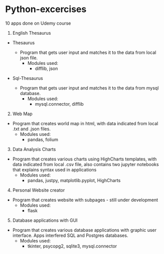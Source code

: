 # Python-excercises
10 apps done on Udemy course

1. English Thesaurus
* Thesaurus
  - Program that gets user input and matches it to the data from local json file.
    - Modules used:
      - difflib, json

* Sql-Thesaurus
  - Program that gets user input and matches it to the data from mysql database.
    - Modules used:
      - mysql.connector, difflib

2. Web Map
  - Program that creates world map in html, with data indicated from local .txt and .json files.
    - Modules used:
      - pandas, folium

3. Data Analysis Charts
  - Program that creates various charts using HighCharts templates, with data indicated from local .csv file, also contains two jupyter notebooks that explains syntax used in applications
    - Modules used:
      - pandas, justpy, matplotlib.pyplot, HighCharts

4. Personal Website creator
  - Program that creates website with subpages - still under development
    - Modules used:
      - flask

5. Database applications with GUI
  - Program that creates various database applications with graphic user interface. Apps interfered SQL and Postgres databases.
    - Modules used:
      - tkinter, psycopg2, sqlite3, mysql.connector
